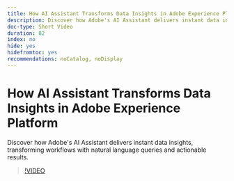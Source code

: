 ```yaml
---
title: How AI Assistant Transforms Data Insights in Adobe Experience Platform
description: Discover how Adobe's AI Assistant delivers instant data insights, transforming workflows with natural language queries and actionable results.
doc-type: Short Video
duration: 82
index: no
hide: yes
hidefromtoc: yes
recommendations: noCatalog, noDisplay
---
```


# How AI Assistant Transforms Data Insights in Adobe Experience Platform

Discover how Adobe's AI Assistant delivers instant data insights, transforming workflows with natural language queries and actionable results.

<!-- 72_S653_3442539_81_how-ai-assistant-transforms-data-insights-in-adobe-experience-platform -->
>[!VIDEO](https://video.tv.adobe.com/v/3458305/?learn=on&enablevpops=true)
